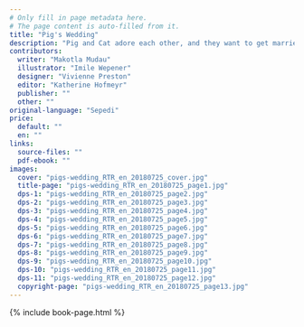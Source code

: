 ```yaml
---
# Only fill in page metadata here.
# The page content is auto-filled from it.
title: "Pig's Wedding"
description: "Pig and Cat adore each other, and they want to get married. But can their love survive when their backgrounds are so very different?"
contributors:
  writer: "Makotla Mudau"
  illustrator: "Imile Wepener"
  designer: "Vivienne Preston"
  editor: "Katherine Hofmeyr"
  publisher: ""
  other: ""
original-language: "Sepedi"
price:
  default: ""
  en: ""
links:
  source-files: ""
  pdf-ebook: ""
images:
  cover: "pigs-wedding_RTR_en_20180725_cover.jpg"
  title-page: "pigs-wedding_RTR_en_20180725_page1.jpg"
  dps-1: "pigs-wedding_RTR_en_20180725_page2.jpg"
  dps-2: "pigs-wedding_RTR_en_20180725_page3.jpg"
  dps-3: "pigs-wedding_RTR_en_20180725_page4.jpg"
  dps-4: "pigs-wedding_RTR_en_20180725_page5.jpg"
  dps-5: "pigs-wedding_RTR_en_20180725_page6.jpg"
  dps-6: "pigs-wedding_RTR_en_20180725_page7.jpg"
  dps-7: "pigs-wedding_RTR_en_20180725_page8.jpg"
  dps-8: "pigs-wedding_RTR_en_20180725_page9.jpg"
  dps-9: "pigs-wedding_RTR_en_20180725_page10.jpg"
  dps-10: "pigs-wedding_RTR_en_20180725_page11.jpg"
  dps-11: "pigs-wedding_RTR_en_20180725_page12.jpg"
  copyright-page: "pigs-wedding_RTR_en_20180725_page13.jpg"
---
```


{% include book-page.html %}


